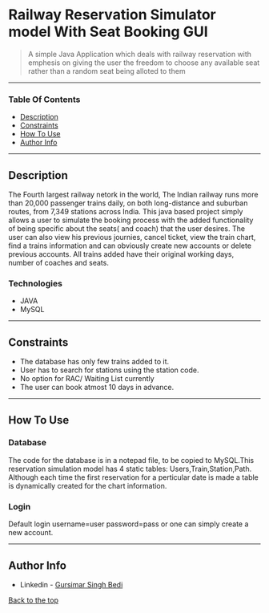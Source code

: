 # Railway Reservation Simulator model With Seat Booking GUI
> A simple Java Application which deals with railway reservation with emphesis on giving the user the freedom to choose any available seat rather than a random seat being alloted to them
---

### Table Of Contents
- [Description](#description)
- [Constraints](#constraints)
- [How To Use](#how-to-use)
- [Author Info](#author-info)

---

## Description
The Fourth largest railway netork in the world, The Indian railway runs more than 20,000 passenger trains daily, on both long-distance and suburban routes, from 7,349 stations across India. This java based project simply allows a user to simulate the booking process with the added functionality of being specific about the seats( and coach) that the user desires. The user can also view his previous journies, cancel ticket, view the train chart, find a trains information and can obviously create new accounts or delete previous accounts. All trains added have their original working days, number of coaches and seats.

### Technologies

- JAVA
- MySQL

---

## Constraints
- The database has only few trains added to it.
- User has to search for stations using the station code. 
- No option for RAC/ Waiting List currently
- The user can book atmost 10 days in advance.

---

## How To Use
 ### Database
 The code for the database is in a notepad file, to be copied to MySQL.This reservation simulation model has 4 static tables: Users,Train,Station,Path. Although each time the first reservation for a perticular date is made a table is dynamically created for the chart information.
 ### Login
 Default login username=user password=pass or one can simply create a new account.

---

## Author Info
- Linkedin - [Gursimar Singh Bedi](https://www.linkedin.com/in/gursimar-singh-bedi-31439a170)

[Back to the top](#railway-reservation-simulator-model-with-seat-booking-gui)
